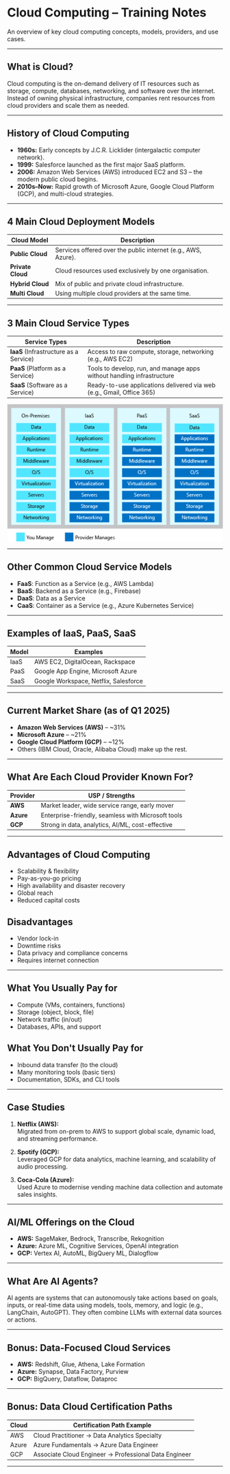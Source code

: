 # Cloud Computing – Training Notes

An overview of key cloud computing concepts, models, providers, and use cases.

---

## What is Cloud?

Cloud computing is the on-demand delivery of IT resources such as storage, compute, databases, networking, and software over the internet. Instead of owning physical infrastructure, companies rent resources from cloud providers and scale them as needed.

---

## History of Cloud Computing

- **1960s:** Early concepts by J.C.R. Licklider (intergalactic computer network).
- **1999:** Salesforce launched as the first major SaaS platform.
- **2006:** Amazon Web Services (AWS) introduced EC2 and S3 – the modern public cloud begins.
- **2010s–Now:** Rapid growth of Microsoft Azure, Google Cloud Platform (GCP), and multi-cloud strategies.

---

## 4 Main Cloud Deployment Models

| Cloud Model       | Description                                                   |
|-------------------|---------------------------------------------------------------|
| **Public Cloud**  | Services offered over the public internet (e.g., AWS, Azure). |
| **Private Cloud** | Cloud resources used exclusively by one organisation.         |
| **Hybrid Cloud**  | Mix of public and private cloud infrastructure.               |
| **Multi Cloud**   | Using multiple cloud providers at the same time.              |

---

## 3 Main Cloud Service Types

| Service Types                          | Description                                                            |
|----------------------------------------|------------------------------------------------------------------------|
| **IaaS** (Infrastructure as a Service) | Access to raw compute, storage, networking (e.g., AWS EC2)             |
| **PaaS** (Platform as a Service)       | Tools to develop, run, and manage apps without handling infrastructure |
| **SaaS** (Software as a Service)       | Ready-to-use applications delivered via web (e.g., Gmail, Office 365)  |

![Cloud Service Models](images/cloud-service-types.png)

---

## Other Common Cloud Service Models

- **FaaS**: Function as a Service (e.g., AWS Lambda)
- **BaaS**: Backend as a Service (e.g., Firebase)
- **DaaS**: Data as a Service
- **CaaS**: Container as a Service (e.g., Azure Kubernetes Service)

---

## Examples of IaaS, PaaS, SaaS

| Model  | Examples                              |
|--------|---------------------------------------|
| IaaS   | AWS EC2, DigitalOcean, Rackspace      |
| PaaS   | Google App Engine, Microsoft Azure    |
| SaaS   | Google Workspace, Netflix, Salesforce |

---

## Current Market Share (as of Q1 2025)

- **Amazon Web Services (AWS)** – ~31%
- **Microsoft Azure** – ~21%
- **Google Cloud Platform (GCP)** – ~12%
- Others (IBM Cloud, Oracle, Alibaba Cloud) make up the rest.

---

## What Are Each Cloud Provider Known For?

| Provider | USP / Strengths                                    |
|----------|----------------------------------------------------|
| **AWS**  | Market leader, wide service range, early mover     |
| **Azure**| Enterprise-friendly, seamless with Microsoft tools |
| **GCP**  | Strong in data, analytics, AI/ML, cost-effective   |

---

## Advantages of Cloud Computing

- Scalability & flexibility
- Pay-as-you-go pricing
- High availability and disaster recovery
- Global reach
- Reduced capital costs

## Disadvantages

- Vendor lock-in
- Downtime risks
- Data privacy and compliance concerns
- Requires internet connection

---

## What You Usually Pay for

- Compute (VMs, containers, functions)
- Storage (object, block, file)
- Network traffic (in/out)
- Databases, APIs, and support

## What You Don't Usually Pay for

- Inbound data transfer (to the cloud)
- Many monitoring tools (basic tiers)
- Documentation, SDKs, and CLI tools

---

## Case Studies

1. **Netflix (AWS):**  
   Migrated from on-prem to AWS to support global scale, dynamic load, and streaming performance.

2. **Spotify (GCP):**  
   Leveraged GCP for data analytics, machine learning, and scalability of audio processing.

3. **Coca-Cola (Azure):**  
   Used Azure to modernise vending machine data collection and automate sales insights.

---

## AI/ML Offerings on the Cloud

- **AWS:** SageMaker, Bedrock, Transcribe, Rekognition
- **Azure:** Azure ML, Cognitive Services, OpenAI integration
- **GCP:** Vertex AI, AutoML, BigQuery ML, Dialogflow

---

## What Are AI Agents?

AI agents are systems that can autonomously take actions based on goals, inputs, or real-time data using models, tools, memory, and logic (e.g., LangChain, AutoGPT). They often combine LLMs with external data sources or actions.

---

## Bonus: Data-Focused Cloud Services

- **AWS:** Redshift, Glue, Athena, Lake Formation
- **Azure:** Synapse, Data Factory, Purview
- **GCP:** BigQuery, Dataflow, Dataproc

---

## Bonus: Data Cloud Certification Paths

| Cloud | Certification Path Example                            |
|-------|-------------------------------------------------------|
| AWS   | Cloud Practitioner → Data Analytics Specialty         |
| Azure | Azure Fundamentals → Azure Data Engineer              |
| GCP   | Associate Cloud Engineer → Professional Data Engineer |

---
